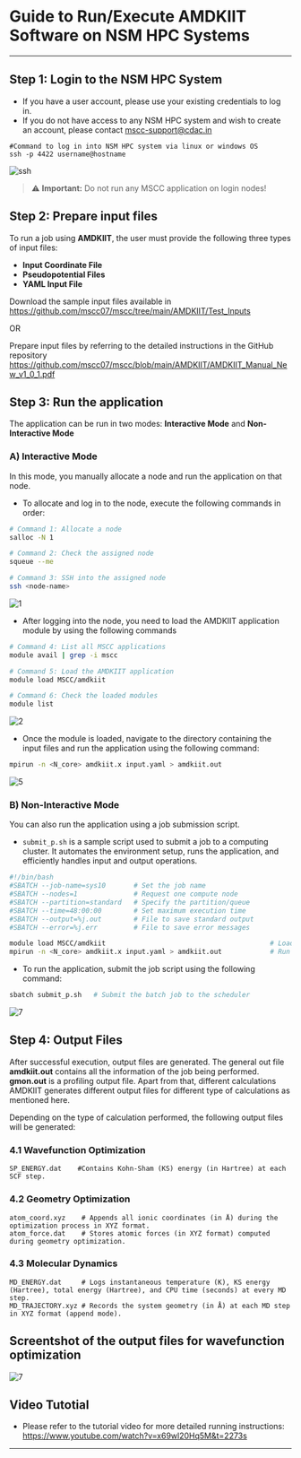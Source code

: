 # Guide to Run/Execute AMDKIIT Software on NSM HPC Systems

---

##  Step 1: Login to the NSM HPC System
- If you have a user account, please use your existing credentials to log in.
- If you do not have access to any NSM HPC system and wish to create an account, please contact [mscc-support@cdac.in](mailto:mscc-support@cdac.in)


```
#Command to log in into NSM HPC system via linux or windows OS
ssh -p 4422 username@hostname
```
![ssh](https://github.com/user-attachments/assets/fadebec6-8d52-4a81-b03e-a40bfaa96378)

> ⚠️ **Important:** Do not run any MSCC application on login nodes!


##  Step 2: Prepare input files
To run a job using **AMDKIIT**, the user must provide the following three types of input files:
- **Input Coordinate File**
- **Pseudopotential Files**
- **YAML Input File**
  
Download the sample input files available in https://github.com/mscc07/mscc/tree/main/AMDKIIT/Test_Inputs

OR

Prepare input files by referring to the detailed instructions in the GitHub repository  https://github.com/mscc07/mscc/blob/main/AMDKIIT/AMDKIIT_Manual_New_v1_0_1.pdf


##  Step 3: Run the application 
The application can be run in two modes: **Interactive Mode** and **Non-Interactive Mode**

### A) Interactive Mode
In this mode, you manually allocate a node and run the application on that node.
- To allocate and log in to the node, execute the following commands in order:

```bash
# Command 1: Allocate a node
salloc -N 1

# Command 2: Check the assigned node
squeue --me

# Command 3: SSH into the assigned node
ssh <node-name>

```
![1](https://github.com/user-attachments/assets/3931a180-7bb7-420b-bbc6-1d5318bb5542)

- After logging into the node, you need to load the AMDKIIT application module by using the following commands
```bash
# Command 4: List all MSCC applications
module avail | grep -i mscc

# Command 5: Load the AMDKIIT application
module load MSCC/amdkiit

# Command 6: Check the loaded modules
module list
```
![2](https://github.com/user-attachments/assets/cbeeb0b7-dda7-4803-a1d3-1fa2518c558a)

- Once the module is loaded, navigate to the directory containing the input files and run the application using the following command:
```bash
mpirun -n <N_core> amdkiit.x input.yaml > amdkiit.out                                
```
![5](https://github.com/user-attachments/assets/8c727fe1-2ac2-4855-8f50-ddd025ae9aac)


### B) Non-Interactive Mode
You can also run the application using a job submission script.
- `submit_p.sh` is a sample script used to submit a job to a computing cluster. It automates the environment setup, runs the application, and efficiently handles input and output operations.

```bash
#!/bin/bash
#SBATCH --job-name=sys10       # Set the job name
#SBATCH --nodes=1              # Request one compute node
#SBATCH --partition=standard   # Specify the partition/queue
#SBATCH --time=48:00:00        # Set maximum execution time
#SBATCH --output=%j.out        # File to save standard output
#SBATCH --error=%j.err         # File to save error messages

module load MSCC/amdkiit                                         # Load the AMDKIIT module (verify module name if needed)
mpirun -n <N_core> amdkiit.x input.yaml > amdkiit.out            # Run the AMDKIIT application 
```

- To run the application, submit the job script using the following command:

```bash
sbatch submit_p.sh   # Submit the batch job to the scheduler
```
![7](https://github.com/user-attachments/assets/23537964-c4dd-4cff-b2a6-359022f1d503)


## Step 4: Output Files
After successful execution, output files are generated. The general out file **amdkiit.out** contains all the information of the job being performed. **gmon.out** is a profiling output file. Apart from that, different 
calculations AMDKIIT generates different output files for different type of calculations as mentioned here.

Depending on the type of calculation performed, the following output files will be generated:

### 4.1 Wavefunction Optimization

```
SP_ENERGY.dat    #Contains Kohn-Sham (KS) energy (in Hartree) at each SCF step.  
```
### 4.2 Geometry Optimization

```
atom_coord.xyz    # Appends all ionic coordinates (in Å) during the optimization process in XYZ format.  
atom_force.dat    # Stores atomic forces (in XYZ format) computed during geometry optimization.  
```

### 4.3 Molecular Dynamics
```
MD_ENERGY.dat     # Logs instantaneous temperature (K), KS energy (Hartree), total energy (Hartree), and CPU time (seconds) at every MD step.
MD_TRAJECTORY.xyz # Records the system geometry (in Å) at each MD step in XYZ format (append mode).  
```
## Screentshot of the output files for wavefunction optimization
![7](https://github.com/user-attachments/assets/2c8e745f-5870-46a3-9f2a-04cb3c47b7c6)
## Video Tutotial
- Please refer to the tutorial video for more detailed running instructions: https://www.youtube.com/watch?v=x69wl20Hq5M&t=2273s 
---



